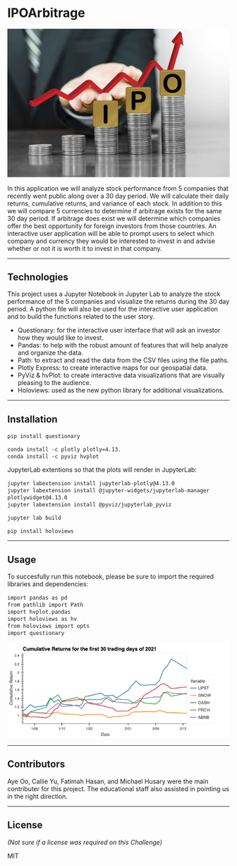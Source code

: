 # IPOArbitrage

![](Images/IPO_arbitrage_image.jpg)

In this application we will analyze stock performance from 5 companies that recently went public along over a 30 day period. We will calculate their daily returns, cumulative returns, and variance of each stock. In addition to this we will compare 5 currencies to determine if arbitrage exists for the same 30 day period. If arbitrage does exist we will determine which companies offer the best opportunity for foreign investors from those countries. An interactive user application will be able to prompt users to select which company and currency they would be interested to invest in and advise whether or not it is worth it to invest in that company. 

---

## Technologies

This project uses a Jupyter Notebook in Jupyter Lab to analyze the stock performance of the 5 companies and visualize the returns during the 30 day period. A python file will also be used for the interactive user application and to build the functions related to the user story.

- Questionary: for the interactive user interface that will ask an investor how they would like to invest. 
- Pandas: to help with the robust amount of features that will help analyze and organize the data.
- Path: to extract and read the data from the CSV files using the file paths.
- Plotly Express: to create interactive maps for our geospatial data.
- PyViz & hvPlot: to create interactive data visualizations that are visually pleasing to the audience.
- Holoviews: used as the new python library for additional visualizations.

---

## Installation

```
pip install questionary
```

```
conda install -c plotly plotly=4.13.
conda install -c pyviz hvplot
```

JupyterLab extentions so that the plots will render in JupyterLab:
```
jupyter labextension install jupyterlab-plotly@4.13.0
jupyter labextension install @jupyter-widgets/jupyterlab-manager plotlywidget@4.13.0
jupyter labextension install @pyviz/jupyterlab_pyviz
```

```
jupyter lab build
```

```
pip install holoviews
```

---

## Usage

To succesfully run this notebook, please be sure to import the required libraries and dependencies:

```
import pandas as pd
from pathlib import Path
import hvplot.pandas
import holoviews as hv
from holoviews import opts
import questionary
```
![](Images/Cumlative_Returns.png)

---

## Contributors

Aye Oo, Callie Yu, Fatimah Hasan, and Michael Husary were the main contributer for this project. The educational staff also assisted in pointing us in the right direction. 

--- 

## License
*(Not sure if a license was required on this Challenge)*


MIT
